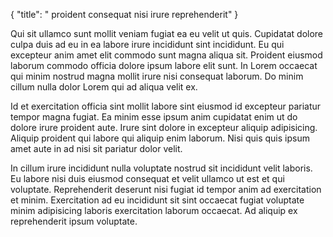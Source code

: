 {
  "title": " proident consequat nisi irure reprehenderit"
}

Qui sit ullamco sunt mollit veniam fugiat ea eu velit ut quis. Cupidatat dolore culpa duis ad eu in ea labore irure incididunt sint incididunt. Eu qui excepteur anim amet elit commodo sunt magna aliqua sit. Proident eiusmod laborum commodo officia dolore ipsum labore elit sunt. In Lorem occaecat qui minim nostrud magna mollit irure nisi consequat laborum. Do minim cillum nulla dolor Lorem qui ad aliqua velit ex.

Id et exercitation officia sint mollit labore sint eiusmod id excepteur pariatur tempor magna fugiat. Ea minim esse ipsum anim cupidatat enim ut do dolore irure proident aute. Irure sint dolore in excepteur aliquip adipisicing. Aliquip proident qui labore qui aliquip enim laborum. Nisi quis quis ipsum amet aute in ad nisi sit pariatur dolor velit.

In cillum irure incididunt nulla voluptate nostrud sit incididunt velit laboris. Eu labore nisi duis eiusmod consequat et velit ullamco ut est et qui voluptate. Reprehenderit deserunt nisi fugiat id tempor anim ad exercitation et minim. Exercitation ad eu incididunt sit sint occaecat fugiat voluptate minim adipisicing laboris exercitation laborum occaecat. Ad aliquip ex reprehenderit ipsum voluptate.
